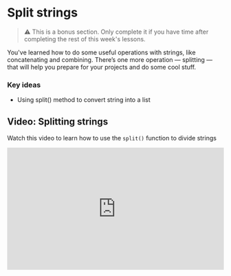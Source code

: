 # Split strings

> ⚠️ This is a bonus section. Only complete it if you have time after completing the rest of this week's lessons.

You've learned how to do some useful operations with strings, like concatenating and combining. There’s one more operation — splitting — that will help you prepare for your projects and do some cool stuff.

### Key ideas

- Using split() method to convert string into a list

## Video: Splitting strings

<aside>

Watch this video to learn how to use the `split()` function to divide strings

</aside>

<div style="position: relative; padding-bottom: 56.25%; height: 0;"><iframe src="https://www.youtube.com/embed/mPrVU1bMDeQ" title="YouTube video player" frameborder="0" allow="accelerometer; autoplay; clipboard-write; encrypted-media; gyroscope; picture-in-picture" allowfullscreen style="position: absolute; top: 0; left: 0; width: 100%; height: 100%;"></iframe></div>

